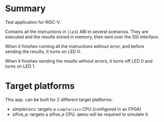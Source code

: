 # Summary

Test application for RISC-V.

Contains all the instructions in `ilp32` ABI in several scenarios. They are executed
and the results stored in memory, then sent over the SSI interface.

When it finishes running all the instructions without error, and before sending the results, it
turns on LED 0.

When it finishes sending the results without errors, it turns off LED 0 and turns on LED 1.

# Target platforms

This app. can be built for 2 different target platforms:

 - simpleriscv: targets a `simpleriscv` CPU (configured in an FPGA)
 - sifive_e: targets a sifive_e CPU. qemu will be required to simulate it.

